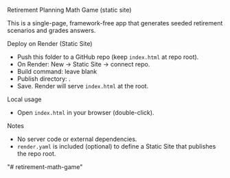 Retirement Planning Math Game (static site)

This is a single-page, framework-free app that generates seeded retirement scenarios and grades answers.

Deploy on Render (Static Site)
- Push this folder to a GitHub repo (keep `index.html` at repo root).
- On Render: New → Static Site → connect repo.
- Build command: leave blank
- Publish directory: .
- Save. Render will serve `index.html` at the root.

Local usage
- Open `index.html` in your browser (double-click).

Notes
- No server code or external dependencies.
- `render.yaml` is included (optional) to define a Static Site that publishes the repo root.


"# retirement-math-game" 
